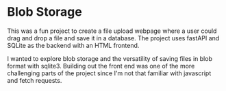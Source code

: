 # Blob Storage

This was a fun project to create a file upload webpage where a user could drag and drop a file and save it in a database. The project uses fastAPI and SQLite as the backend with an HTML frontend.

I wanted to explore blob storage and the versatility of saving files in blob format with sqlite3. Building out the front end was one of the more challenging parts of the project since I'm not that familiar with javascript and fetch requests.
